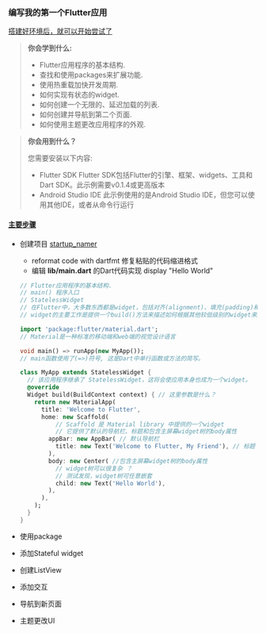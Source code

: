 ### 编写我的第一个Flutter应用

[搭建好环境后，就可以开始尝试了](./getready.md)

> **你会学到什么:**
>
> - Flutter应用程序的基本结构.
> - 查找和使用packages来扩展功能.
> - 使用热重载加快开发周期.
> - 如何实现有状态的widget.
> - 如何创建一个无限的、延迟加载的列表.
> - 如何创建并导航到第二个页面.
> - 如何使用主题更改应用程序的外观.

> **你会用到什么？**
>
> 您需要安装以下内容:
>
> - Flutter SDK
>   Flutter SDK包括Flutter的引擎、框架、widgets、工具和Dart SDK。此示例需要v0.1.4或更高版本
> - Android Studio IDE
>   此示例使用的是Android Studio IDE，但您可以使用其他IDE，或者从命令行运行

#### [主要步骤](<https://flutterchina.club/get-started/codelab/>)

- 创建项目 [startup_namer](./startup_namer)

  - reformat code with dartfmt 修复粘贴的代码缩进格式
  - 编辑 **lib/main.dart** 的Dart代码实现 display "Hello World"

  ```dart
  // Flutter应用程序的基本结构.
  // main() 程序入口
  // StatelessWidget
  // 在Flutter中，大多数东西都是widget，包括对齐(alignment)、填充(padding)和布局(layout)
  // widget的主要工作是提供一个build()方法来描述如何根据其他较低级别的widget来显示自己 ？
  
  import 'package:flutter/material.dart';
  // Material是一种标准的移动端和web端的视觉设计语言
  
  void main() => runApp(new MyApp());
  // main函数使用了(=>)符号, 这是Dart中单行函数或方法的简写。
  
  class MyApp extends StatelessWidget {
    // 该应用程序继承了 StatelessWidget，这将会使应用本身也成为一个widget。
    @override
    Widget build(BuildContext context) { // 这里参数是什么？
      return new MaterialApp(
        title: 'Welcome to Flutter',
        home: new Scaffold(
            // Scaffold 是 Material library 中提供的一个widget
            // 它提供了默认的导航栏、标题和包含主屏幕widget树的body属性
          appBar: new AppBar( // 默认导航栏
            title: new Text('Welcome to Flutter, My Friend'), // 标题
          ),
          body: new Center( //包含主屏幕widget树的body属性
            // widget树可以很复杂 ？
            // 测试发现，widget树可任意嵌套
            child: new Text('Hello World'),
          ),
        ),
      );
    }
  }
  ```

  

- 使用package

- 添加Stateful widget

- 创建ListView

- 添加交互

- 导航到新页面

- 主题更改UI